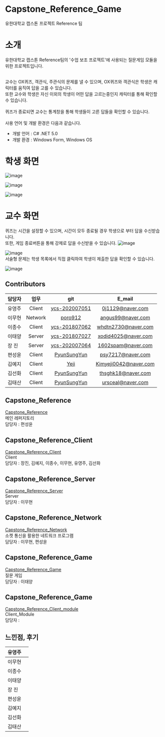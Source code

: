# Capstone_Reference_Game
유한대학교 캡스톤 프로젝트 Reference 팀

# 소개
유한대학교 캡스톤 Reference팀의 '수업 보조 프로젝트'에 사용되는 질문게임 모듈을 위한 프로젝트입니다.<br><br>

교수는 OX퀴즈, 객관식, 주관식의 문제를 낼 수 있으며, OX퀴즈와 객관식은 학생은 캐릭터를 움직여 답을 고를 수 있습니다.<br>
또한 교수와 학생은 자신 이외의 학생이 어떤 답을 고르는중인지 캐릭터를 통해 확인할 수 있습니다. <br>
<br>
퀴즈가 종료되면 교수는 통계창을 통해 학생들이 고른 답들을 확인할 수 있습니다.
<br><br>
사용 언어 및 개발 환경은 다음과 같습니다.

* 개발 언어 : C# .NET 5.0
* 개발 환경 : Windows Form, Windows OS

# 학생 화면
![image](https://user-images.githubusercontent.com/80028960/206932426-6cd598b3-603b-4fcb-9622-93deca2db1ff.png)

![image](https://user-images.githubusercontent.com/80028960/206932419-d4b9d446-9f08-436f-8688-1e45b184d078.png)

![image](https://user-images.githubusercontent.com/80028960/206932410-63d1867a-7cf9-4ade-8f12-f1cdb2def9bb.png)

# 교수 화면
퀴즈는 시간을 설정할 수 있으며, 시간이 모두 종료될 경우 학생으로 부터 답을 수신받습니다.<br>
또한, 게임 종료버튼을 통해 강제로 답을 수신받을 수 있습니다.
![image](https://user-images.githubusercontent.com/80028960/206932471-90641d48-bc8a-4d9a-8297-43043acb9e11.png)

![image](https://user-images.githubusercontent.com/80028960/206932477-ce680374-563b-4993-9e09-a5b5740db00c.png)
<br>
서술형 문제는 학생 목록에서 직접 클릭하여 학생이 제출한 답을 확인할 수 있습니다.

![image](https://user-images.githubusercontent.com/80028960/206932479-10ceb7e0-2285-4df9-859b-1579ac024672.png)



## Contributors
| 담당자 | 업무 | git| E_mail |
| :--- | :---: | :---: | :---: |
| 유영주 | Client | [ycs-202007051](https://github.com/ycs-202007051) | 0j1129@naver.com |
| 이무현 | Network | [poro912](https://github.com/poro912) | angus99@naver.com |
| 이종수 | Client | [ycs-201807062](https://github.com/ycs-201807062) | whdtn2730@naver.com |
| 이태양 | Server | [ycs-201807027](https://github.com/ycs-201807027) | xodid4025@naver.com |
| 장 진 | Server | [ycs-202007064](https://github.com/ycs-202007064) | 1602spam@naver.com |
| 편성윤 | Client | [PyunSungYun](https://github.com/PyunSungYun) | psy7217@naver.com |
| 김예지 | Client | [Yeji](https://github.com/) | Kimyeji0042@naver.com |
| 김선화 | Client | [PyunSungYun](https://github.com/) | thsghk18@naver.com |
| 김태산 | Client | [PyunSungYun](https://github.com/) | ursceal@naver.com |

## Capstone_Reference
[Capstone_Reference](https://github.com/PyunSungYun/Capstone_Reference)  </br>
메인 레퍼지토리 <br>
담당자 : 편성윤 </br>

## Capstone_Reference_Client
[Capstone_Reference_Client](https://github.com/1602spam/Capstone_Reference_Client)</br>
Client </br>
담당자 : 장진, 김예지, 이종수, 이무현, 유영주, 김선화 </br>

## Capstone_Reference_Server
[Capstone_Reference_Server](https://github.com/ycs-201807062/Capstone_Reference_Server)</br>
Server <br>
담당자 : 이무현 </br>

## Capstone_Reference_Network
[Capstone_Reference_Network](https://github.com/poro912/Capstone_Reference_Network)</br>
소켓 통신을 활용한 네트워크 프로그램 <br>
담당자 : 이무현, 편성윤 </br>

## Capstone_Reference_Game
[Capstone_Reference_Game](https://github.com/ycs-201807027/Capstone_Reference_Game)</br>
질문 게임 <br>
담당자 : 이태양 </br>

## Capstone_Reference_Game
[Capstone_Reference_Client_module](https://github.com/ycs-202007051/Capstone_Reference_Client_module)</br>
Client_Module   </br>
담당자 : </br>

## 느낀점, 후기
| 유영주 | |
| :--- | :---: |
| 이무현 |  |
| 이종수 |  |
| 이태양 |  |
| 장 진 |  |
| 편성윤 |  |
| 김예지 |  |
| 김선화 |  |
| 김태산 |  |
